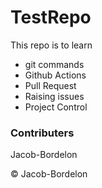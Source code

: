 # TestRepo
This repo is to learn 
- git commands
- Github Actions
- Pull Request
- Raising issues
- Project Control 

### Contributers 
Jacob-Bordelon

&copy; Jacob-Bordelon
